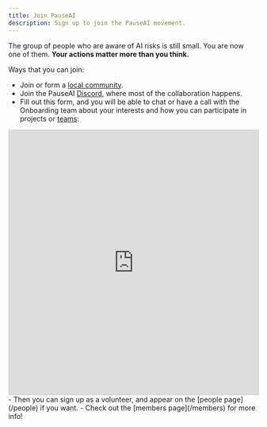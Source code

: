 ```yaml
---
title: Join PauseAI
description: Sign up to join the PauseAI movement.
---
```


The group of people who are aware of AI risks is still small.
You are now one of them.
**Your actions matter more than you think.**

<!-- ## [Sign up here](https://airtable.com/appWPTGqZmUcs3NWu/pagoxRuCai4OYJEHt/form) -->

Ways that you can join:

- Join or form a [local community](/communities).
- Join the PauseAI [Discord](https://discord.gg/2XXWXvErfA), where most of the collaboration happens.
- Fill out this form, and you will be able to chat or have a call with the Onboarding team about your interests and how you can participate in projects or [teams](/teams):
<iframe class="airtable-embed" src="https://airtable.com/embed/appWPTGqZmUcs3NWu/pagoxRuCai4OYJEHt/form" frameborder="0" onmousewheel="" width="100%" height="533" style="background: transparent; border: 1px solid #ccc;"></iframe>
- Then you can sign up as a volunteer, and appear on the [people page](/people) if you want.
- Check out the [members page](/members) for more info!
